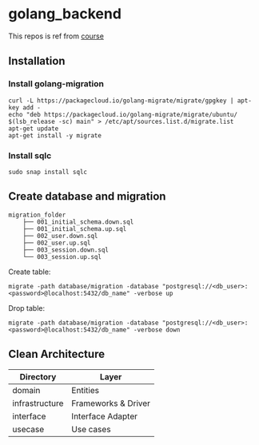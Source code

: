 # golang_backend

This repos is ref from [course](https://github.com/techschool/simplebank)
## Installation
### Install golang-migration
```
curl -L https://packagecloud.io/golang-migrate/migrate/gpgkey | apt-key add -
echo "deb https://packagecloud.io/golang-migrate/migrate/ubuntu/ $(lsb_release -sc) main" > /etc/apt/sources.list.d/migrate.list
apt-get update
apt-get install -y migrate
```
### Install sqlc
```
sudo snap install sqlc
```
## Create database and migration
```
migration_folder
    ├── 001_initial_schema.down.sql
    ├── 001_initial_schema.up.sql
    ├── 002_user.down.sql
    ├── 002_user.up.sql
    ├── 003_session.down.sql
    └── 003_session.up.sql
```
Create table:
```
migrate -path database/migration -database "postgresql://<db_user>:<password>@localhost:5432/db_name" -verbose up
```
Drop table:
```
migrate -path database/migration -database "postgresql://<db_user>:<password>@localhost:5432/db_name" -verbose down

```
## Clean Architecture
| Directory      | Layer               | 
|----------------|---------------------|
| domain         | Entities            |
| infrastructure | Frameworks & Driver |
| interface      | Interface Adapter   |
| usecase        | Use cases           |